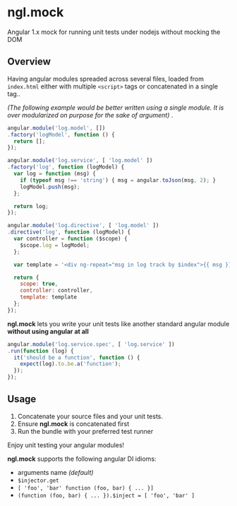 ngl.mock
========

Angular 1.x mock for running unit tests under nodejs without mocking the DOM

Overview
--------

Having angular modules spreaded across several files, loaded from `index.html`
either with multiple `<script>` tags or concatenated in a single tag..

_(The following example would be better written using a single module. It is
over modularized on purpose for the sake of argument)_
.

```js
angular.module('log.model', [])
.factory('logModel', function () {
  return [];
});
```

```js
angular.module('log.service', [ 'log.model' ])
.factory('log', function (logModel) {
  var log = function (msg) {
    if (typeof msg !== 'string') { msg = angular.toJson(msg, 2); }
    logModel.push(msg);
  };

  return log;
});
```

```js
angular.module('log.directive', [ 'log.model' ])
.directive('log', function (logModel) {
  var controller = function ($scope) {
    $scope.log = logModel;
  };

  var template = '<div ng-repeat="msg in log track by $index">{{ msg }}</div>';

  return {
    scope: true,
    controller: controller,
    template: template
  };
});
```

**ngl.mock** lets you write your unit tests like another standard angular
module **without using angular at all**

```js
angular.module('log.service.spec', [ 'log.service' ])
.run(function (log) {
  it('should be a function', function () {
    expect(log).to.be.a('function');
  });
});
```

Usage
-----

 1. Concatenate your source files and your unit tests.
 2. Ensure **ngl.mock** is concatenated first
 3. Run the bundle with your preferred test runner

Enjoy unit testing your angular modules!

**ngl.mock** supports the following angular DI idioms:

  * arguments name _(default)_
  * `$injector.get`
  * `[ 'foo', 'bar' function (foo, bar) { ... }]`
  * `(function (foo, bar) { ... }).$inject = [ 'foo', 'bar' ]`
